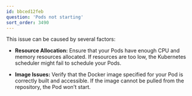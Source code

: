 ```yaml
---
id: bbced12feb
question: 'Pods not starting'
sort_order: 3490
---
```


This issue can be caused by several factors:

- **Resource Allocation:** Ensure that your Pods have enough CPU and memory resources allocated. If resources are too low, the Kubernetes scheduler might fail to schedule your Pods.

- **Image Issues:** Verify that the Docker image specified for your Pod is correctly built and accessible. If the image cannot be pulled from the repository, the Pod won’t start.